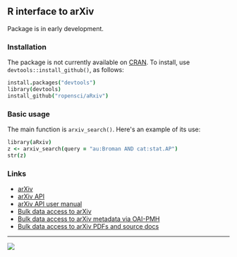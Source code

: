## R interface to arXiv

Package is in early development.

### Installation

The package is not currently available on
[CRAN](http://cran.r-project.org). To install, use
`devtools::install_github()`, as follows:

```coffee
install.packages("devtools")
library(devtools)
install_github("ropensci/aRxiv")
```

### Basic usage

The main function is `arxiv_search()`. Here's an example of its use:

```coffee
library(aRxiv)
z <- arxiv_search(query = "au:Broman AND cat:stat.AP")
str(z)
```


### Links

* [arXiv](http://arxiv.org)
* [arXiv API](http://arxiv.org/help/api/index)
* [arXiv API user manual](http://arxiv.org/help/api/user-manual)
* [Bulk data access to arXiv](http://arxiv.org/help/bulk_data)
* [Bulk data access to arXiv metadata via OAI-PMH](http://arxiv.org/help/oa/index)
* [Bulk data access to arXiv PDFs and source docs](http://arxiv.org/help/bulk_data_s3)

---

[![](http://ropensci.org/public_images/github_footer.png)](http://ropensci.org)

